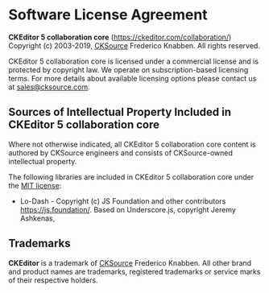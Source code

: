 Software License Agreement
==========================

**CKEditor 5 collaboration core** (https://ckeditor.com/collaboration/)<br>
Copyright (c) 2003-2019, [CKSource](http://cksource.com) Frederico Knabben. All rights reserved.

CKEditor 5 collaboration core is licensed under a commercial license and is protected by copyright law.
We operate on subscription-based licensing terms. For more details about available licensing options please contact us at sales@cksource.com.

Sources of Intellectual Property Included in CKEditor 5 collaboration core
--------------------------------------------------------------------------

Where not otherwise indicated, all CKEditor 5 collaboration core content is authored by CKSource engineers and consists of CKSource-owned intellectual property.

The following libraries are included in CKEditor 5 collaboration core under the [MIT license](https://opensource.org/licenses/MIT):

* Lo-Dash - Copyright (c) JS Foundation and other contributors https://js.foundation/. Based on Underscore.js, copyright Jeremy Ashkenas,

Trademarks
----------

**CKEditor** is a trademark of [CKSource](http://cksource.com) Frederico Knabben. All other brand and product names are trademarks, registered trademarks or service marks of their respective holders.
